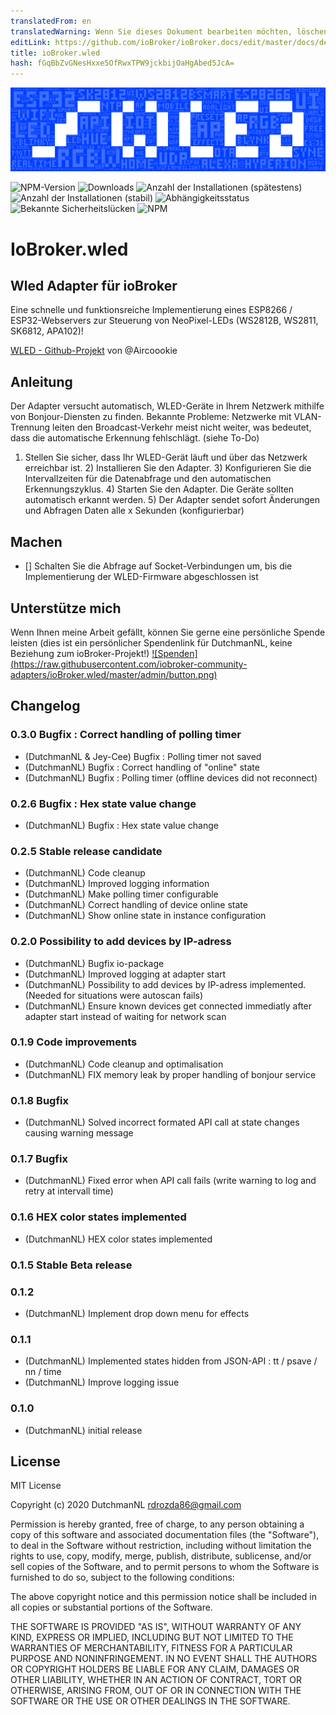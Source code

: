 ```yaml
---
translatedFrom: en
translatedWarning: Wenn Sie dieses Dokument bearbeiten möchten, löschen Sie bitte das Feld "translationsFrom". Andernfalls wird dieses Dokument automatisch erneut übersetzt
editLink: https://github.com/ioBroker/ioBroker.docs/edit/master/docs/de/adapterref/iobroker.wled/README.md
title: ioBroker.wled
hash: fGqBbZvGNesHxxe5OfRwxTPW9jckbijOaHgAbed5JcA=
---
```

![Logo](../../../en/adapterref/iobroker.wled/admin/wled_large.png)

![NPM-Version](http://img.shields.io/npm/v/iobroker.wled.svg)
![Downloads](https://img.shields.io/npm/dm/iobroker.wled.svg)
![Anzahl der Installationen (spätestens)](http://iobroker.live/badges/wled-installed.svg)
![Anzahl der Installationen (stabil)](http://iobroker.live/badges/wled-stable.svg)
![Abhängigkeitsstatus](https://img.shields.io/david/iobroker-community-adapters/iobroker.wled.svg)
![Bekannte Sicherheitslücken](https://snyk.io/test/github/iobroker-community-adapters/ioBroker.wled/badge.svg)
![NPM](https://nodei.co/npm/iobroker.wled.png?downloads=true)

# IoBroker.wled
## Wled Adapter für ioBroker
Eine schnelle und funktionsreiche Implementierung eines ESP8266 / ESP32-Webservers zur Steuerung von NeoPixel-LEDs (WS2812B, WS2811, SK6812, APA102)!

[WLED - Github-Projekt](https://github.com/Aircoookie/WLED) von @Aircoookie

## Anleitung
Der Adapter versucht automatisch, WLED-Geräte in Ihrem Netzwerk mithilfe von Bonjour-Diensten zu finden.
Bekannte Probleme: Netzwerke mit VLAN-Trennung leiten den Broadcast-Verkehr meist nicht weiter, was bedeutet, dass die automatische Erkennung fehlschlägt. (siehe To-Do)

1) Stellen Sie sicher, dass Ihr WLED-Gerät läuft und über das Netzwerk erreichbar ist. 2) Installieren Sie den Adapter. 3) Konfigurieren Sie die Intervallzeiten für die Datenabfrage und den automatischen Erkennungszyklus. 4) Starten Sie den Adapter. Die Geräte sollten automatisch erkannt werden. 5) Der Adapter sendet sofort Änderungen und Abfragen Daten alle x Sekunden (konfigurierbar)

## Machen
* [] Schalten Sie die Abfrage auf Socket-Verbindungen um, bis die Implementierung der WLED-Firmware abgeschlossen ist

## Unterstütze mich
Wenn Ihnen meine Arbeit gefällt, können Sie gerne eine persönliche Spende leisten (dies ist ein persönlicher Spendenlink für DutchmanNL, keine Beziehung zum ioBroker-Projekt!) [![Spenden] (https://raw.githubusercontent.com/iobroker-community-adapters/ioBroker.wled/master/admin/button.png)](http://paypal.me/DutchmanNL)

## Changelog

### 0.3.0 Bugfix : Correct handling of polling timer
* (DutchmanNL  & Jey-Cee) Bugfix : Polling timer not saved
* (DutchmanNL) Bugfix : Correct handling of "online" state
* (DutchmanNL) Bugfix : Polling timer (offline devices did not reconnect)

### 0.2.6 Bugfix : Hex state value change
* (DutchmanNL) Bugfix : Hex state value change

### 0.2.5 Stable release candidate
* (DutchmanNL) Code cleanup
* (DutchmanNL) Improved logging information
* (DutchmanNL) Make polling timer configurable
* (DutchmanNL) Correct handling of device online state
* (DutchmanNL) Show online state in instance configuration

### 0.2.0 Possibility to add devices by IP-adress
* (DutchmanNL) Bugfix io-package
* (DutchmanNL) Improved logging at adapter start
* (DutchmanNL) Possibility to add devices by IP-adress implemented. (Needed for situations were autoscan fails)
* (DutchmanNL) Ensure known devices get connected immediatly after adapter start instead of waiting for network scan

### 0.1.9 Code improvements
* (DutchmanNL) Code cleanup and optimalisation
* (DutchmanNL) FIX memory leak by proper handling of bonjour service

### 0.1.8 Bugfix
* (DutchmanNL) Solved incorrect formated API call at state changes causing warning message

### 0.1.7 Bugfix
* (DutchmanNL) Fixed error when API call fails (write warning to log and retry at intervall time)

### 0.1.6 HEX color states implemented
* (DutchmanNL) HEX color states implemented

### 0.1.5 Stable Beta release

### 0.1.2
* (DutchmanNL) Implement drop down menu for effects

### 0.1.1
* (DutchmanNL) Implemented states hidden from JSON-API : tt / psave / nn / time
* (DutchmanNL) Improve logging issue

### 0.1.0
* (DutchmanNL) initial release

## License
MIT License

Copyright (c) 2020 DutchmanNL <rdrozda86@gmail.com>

Permission is hereby granted, free of charge, to any person obtaining a copy
of this software and associated documentation files (the "Software"), to deal
in the Software without restriction, including without limitation the rights
to use, copy, modify, merge, publish, distribute, sublicense, and/or sell
copies of the Software, and to permit persons to whom the Software is
furnished to do so, subject to the following conditions:

The above copyright notice and this permission notice shall be included in all
copies or substantial portions of the Software.

THE SOFTWARE IS PROVIDED "AS IS", WITHOUT WARRANTY OF ANY KIND, EXPRESS OR
IMPLIED, INCLUDING BUT NOT LIMITED TO THE WARRANTIES OF MERCHANTABILITY,
FITNESS FOR A PARTICULAR PURPOSE AND NONINFRINGEMENT. IN NO EVENT SHALL THE
AUTHORS OR COPYRIGHT HOLDERS BE LIABLE FOR ANY CLAIM, DAMAGES OR OTHER
LIABILITY, WHETHER IN AN ACTION OF CONTRACT, TORT OR OTHERWISE, ARISING FROM,
OUT OF OR IN CONNECTION WITH THE SOFTWARE OR THE USE OR OTHER DEALINGS IN THE
SOFTWARE.